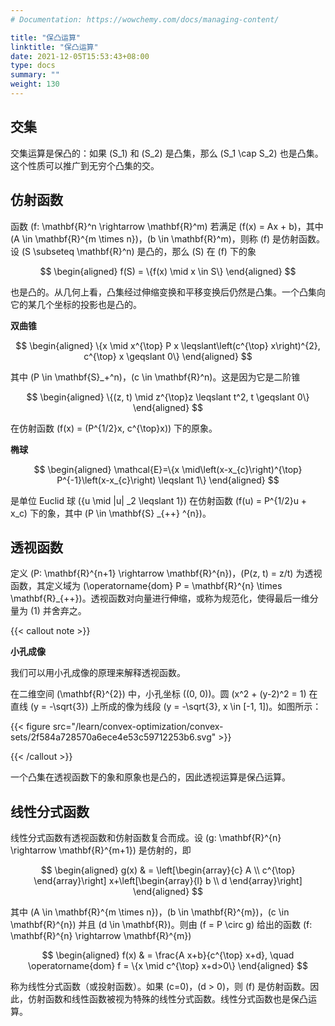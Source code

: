 ```yaml
---
# Documentation: https://wowchemy.com/docs/managing-content/

title: "保凸运算"
linktitle: "保凸运算"
date: 2021-12-05T15:53:43+08:00
type: docs
summary: ""
weight: 130
---
```


<!--more-->

## 交集

交集运算是保凸的：如果 \(S_1\) 和 \(S_2\) 是凸集，那么 \(S_1 \cap S_2\) 也是凸集。这个性质可以推广到无穷个凸集的交。

## 仿射函数

函数 \(f: \mathbf{R}^n \rightarrow \mathbf{R}^m\) 若满足 \(f(x) = Ax + b\)，其中 \(A \in \mathbf{R}^{m \times n}\)，\(b \in \mathbf{R}^m\)，则称 \(f\) 是仿射函数。设 \(S \subseteq \mathbf{R}^n\) 是凸的，那么 \(S\) 在 \(f\) 下的象

$$
\begin{aligned}
f(S) = \{f(x) \mid x \in S\}
\end{aligned}
$$

也是凸的。从几何上看，凸集经过伸缩变换和平移变换后仍然是凸集。一个凸集向它的某几个坐标的投影也是凸的。

**双曲锥**

$$
\begin{aligned}
\{x \mid x^{\top} P x \leqslant\left(c^{\top} x\right)^{2}, c^{\top} x \geqslant 0\}
\end{aligned}
$$

其中 \(P \in \mathbf{S}_+^n\)，\(c \in \mathbf{R}^n\)。这是因为它是二阶锥

$$
\begin{aligned}
\{(z, t) \mid z^{\top}z \leqslant t^2, t \geqslant 0\}
\end{aligned}
$$

在仿射函数 \(f(x) = (P^{1/2}x, c^{\top}x)\) 下的原象。

**椭球**

$$
\begin{aligned}
\mathcal{E}=\{x \mid\left(x-x_{c}\right)^{\top} P^{-1}\left(x-x_{c}\right) \leqslant 1\}
\end{aligned}
$$

是单位 Euclid 球 \(\{u \mid \|u\| _2 \leqslant 1\}\) 在仿射函数 \(f(u) = P^{1/2}u + x_c\) 下的象，其中 \(P \in \mathbf{S} _{++} ^{n}\)。

## 透视函数

定义 \(P: \mathbf{R}^{n+1} \rightarrow \mathbf{R}^{n}\)，\(P(z, t) = z/t\) 为透视函数，其定义域为 \(\operatorname{dom} P = \mathbf{R}^{n} \times \mathbf{R}_{++}\)。透视函数对向量进行伸缩，或称为规范化，使得最后一维分量为 \(1\) 并舍弃之。

{{< callout note >}}

**小孔成像**

我们可以用小孔成像的原理来解释透视函数。

在二维空间 \(\mathbf{R}^{2}\) 中，小孔坐标 \((0, 0)\)。圆 \(x^2 + (y-2)^2 = 1\) 在直线 \(y = -\sqrt{3}\) 上所成的像为线段 \(y = -\sqrt{3}, x \in [-1, 1]\)。如图所示：

{{< figure src="/learn/convex-optimization/convex-sets/2f584a728570a6ece4e53c59712253b6.svg" >}}

{{< /callout >}}

一个凸集在透视函数下的象和原象也是凸的，因此透视运算是保凸运算。

## 线性分式函数

线性分式函数有透视函数和仿射函数复合而成。设 \(g: \mathbf{R}^{n} \rightarrow \mathbf{R}^{m+1}\) 是仿射的，即

$$
\begin{aligned}
g(x) & = \left[\begin{array}{c}
A \\
c^{\top}
\end{array}\right] x+\left[\begin{array}{l}
b \\
d
\end{array}\right]
\end{aligned}
$$

其中 \(A \in \mathbf{R}^{m \times n}\)，\(b \in \mathbf{R}^{m}\)，\(c \in \mathbf{R}^{n}\) 并且 \(d \in \mathbf{R}\)。则由 \(f = P \circ g\) 给出的函数 \(f: \mathbf{R}^{n} \rightarrow \mathbf{R}^{m}\)

$$
\begin{aligned}
f(x) & = \frac{A x+b}{c^{\top} x+d}, \quad \operatorname{dom} f = \{x \mid c^{\top} x+d>0\}
\end{aligned}
$$

称为线性分式函数（或投射函数）。如果 \(c=0\)，\(d > 0\)，则 \(f\) 是仿射函数。因此，仿射函数和线性函数被视为特殊的线性分式函数。线性分式函数也是保凸运算。